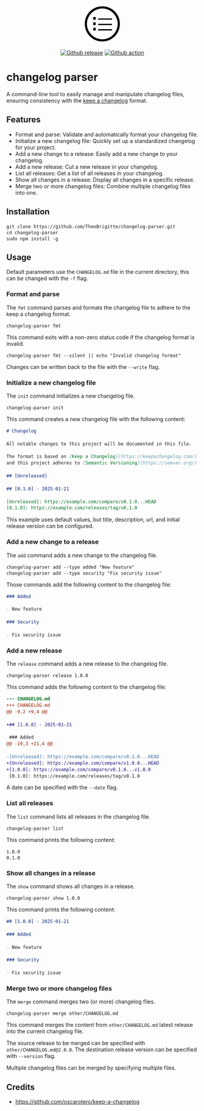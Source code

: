 <p align="center">
    <img src="assets/changelog.svg" alt="changelog" height="100px">
</p>

<p align="center">
  <a href="https://github.com/TheoBrigitte/changelog-parser/releases"><img src="https://img.shields.io/github/release/TheoBrigitte/changelog-parser.svg" alt="Github release"></a>
  <a href="https://github.com/TheoBrigitte/changelog-parser/actions/workflows/build.yaml"><img src="https://github.com/TheoBrigitte/changelog-parser/actions/workflows/build.yaml/badge.svg" alt="Github action"></a>
</p>

# changelog parser

A command-line tool to easily manage and manipulate changelog files, ensuring consistency with the [keep a changelog](https://keepachangelog.com) format.

## Features

- Format and parse: Validate and automatically format your changelog file.
- Initialize a new changelog file: Quickly set up a standardized changelog for your project.
- Add a new change to a release: Easily add a new change to your changelog.
- Add a new release: Cut a new release in your changelog.
- List all releases: Get a list of all releases in your changelog.
- Show all changes in a release: Display all changes in a specific release.
- Merge two or more changelog files: Combine multiple changelog files into one.

## Installation

```shell
git clone https://github.com/TheoBrigitte/changelog-parser.git
cd changelog-parser
sudo npm install -g
```

## Usage

Default parameters use the `CHANGELOG.md` file in the current directory, this can be changed with the `-f` flag.

### Format and parse

The `fmt` command parses and formats the changelog file to adhere to the keep a changelog format.

```shell
changelog-parser fmt
```

This command exits with a non-zero status code if the changelog format is invalid.

```shell
changelog-parser fmt --silent || echo "Invalid changelog format"
```

Changes can be written back to the file with the `--write` flag.

### Initialize a new changelog file

The `init` command initializes a new changelog file.

```shell
changelog-parser init
```

This command creates a new changelog file with the following content:

```markdown
# Changelog

All notable changes to this project will be documented in this file.

The format is based on [Keep a Changelog](https://keepachangelog.com/)
and this project adheres to [Semantic Versioning](https://semver.org/).

## [Unreleased]

## [0.1.0] - 2025-01-21

[Unreleased]: https://example.com/compare/v0.1.0...HEAD
[0.1.0]: https://example.com/releases/tag/v0.1.0
```

This example uses default values, but title, description, url, and initial release version can be configured.

### Add a new change to a release

The `add` command adds a new change to the changelog file.

```shell
changelog-parser add --type added "New feature"
changelog-parser add --type security "Fix security issue"
```

Those commands add the following content to the changelog file:

```markdown
### Added

- New feature

### Security

- Fix security issue
```

### Add a new release

The `release` command adds a new release to the changelog file.

```shell
changelog-parser release 1.0.0
```

This command adds the following content to the changelog file:

```diff
--- CHANGELOG.md
+++ CHANGELOG.md
@@ -9,2 +9,4 @@

+## [1.0.0] - 2025-01-21

 ### Added
@@ -19,3 +21,4 @@

-[Unreleased]: https://example.com/compare/v0.1.0...HEAD
+[Unreleased]: https://example.com/compare/v1.0.0...HEAD
+[1.0.0]: https://example.com/compare/v0.1.0...v1.0.0
 [0.1.0]: https://example.com/releases/tag/v0.1.0
```

A date can be specified with the `--date` flag.

### List all releases

The `list` command lists all releases in the changelog file.

```shell
changelog-parser list
```

This command prints the following content:

```
1.0.0
0.1.0
```

### Show all changes in a release

The `show` command shows all changes in a release.

```shell
changelog-parser show 1.0.0
```

This command prints the following content:

```markdown
## [1.0.0] - 2025-01-21

### Added

- New feature

### Security

- Fix security issue
```

### Merge two or more changelog files

The `merge` command merges two (or more) changelog files.

```shell
changelog-parser merge other/CHANGELOG.md
```

This command merges the content from `other/CHANGELOG.md` latest release into the current changelog file.

The source release to be merged can be specified with `other/CHANGELOG.md@2.0.0`.
The destination release version can be specified with `--version` flag.

Multiple changelog files can be merged by specifying multiple files.

## Credits

- https://github.com/oscarotero/keep-a-changelog

